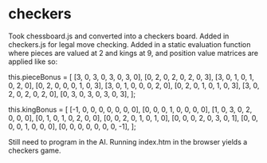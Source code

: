 # checkers
Took chessboard.js and converted into a checkers board.  Added in checkers.js for legal move checking.
Added in a static evaluation function where pieces are valued at 2 and kings at 9, 
and position value matrices are applied like so:

  this.pieceBonus = [
    [3, 0, 3, 0, 3, 0, 3, 0],
    [0, 2, 0, 2, 0, 2, 0, 3],
    [3, 0, 1, 0, 1, 0, 2, 0],
    [0, 2, 0, 0, 0, 1, 0, 3],
    [3, 0, 1, 0, 0, 0, 2, 0],
    [0, 2, 0, 1, 0, 1, 0, 3],
    [3, 0, 2, 0, 2, 0, 2, 0],
    [0, 3, 0, 3, 0, 3, 0, 3],
  ];
  
  this.kingBonus = [
    [-1, 0, 0, 0, 0, 0, 0, 0],
    [0, 0, 0, 1, 0, 0, 0, 0],
    [1, 0, 3, 0, 2, 0, 0, 0],
    [0, 1, 0, 1, 0, 2, 0, 0],
    [0, 0, 2, 0, 1, 0, 1, 0],
    [0, 0, 0, 2, 0, 3, 0, 1],
    [0, 0, 0, 0, 1, 0, 0, 0],
    [0, 0, 0, 0, 0, 0, 0, -1],
  ];
  
Still need to program in the AI. Running index.htm in the browser yields a checkers game.
